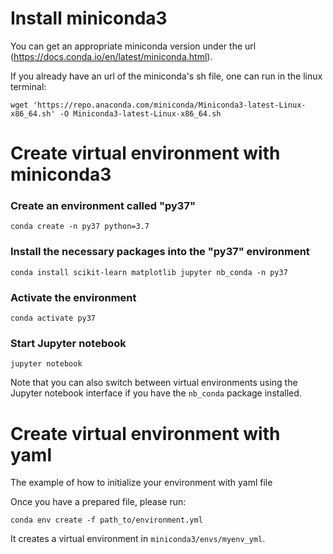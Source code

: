 # Install miniconda3
You can get an appropriate miniconda version under the url 
(https://docs.conda.io/en/latest/miniconda.html).

If you already have an url of the miniconda's sh file, one can run in the linux terminal:
```
wget 'https://repo.anaconda.com/miniconda/Miniconda3-latest-Linux-x86_64.sh' -O Miniconda3-latest-Linux-x86_64.sh
```

# Create virtual environment with miniconda3
### Create an environment called "py37"
```
conda create -n py37 python=3.7
```

### Install the necessary packages into the "py37" environment
```
conda install scikit-learn matplotlib jupyter nb_conda -n py37
```

### Activate the environment
```
conda activate py37
```

### Start Jupyter notebook
```
jupyter notebook
```

Note that you can also switch between virtual environments using the Jupyter notebook interface if you have the `nb_conda` package installed.

# Create virtual environment with yaml
The example of how to initialize your environment with yaml file

Once you have a prepared file, please run:
```
conda env create -f path_to/environment.yml
```
It creates a virtual environment in `miniconda3/envs/myenv_yml`.
